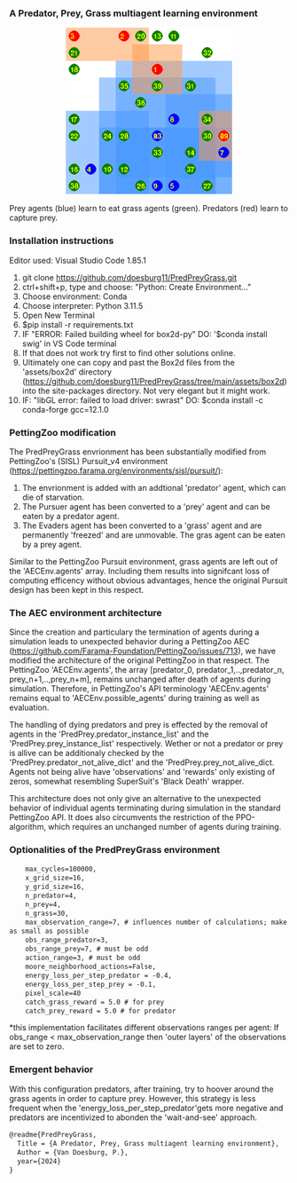 
### A Predator, Prey, Grass multiagent learning environment
<p align="center">
    <img src="https://github.com/doesburg11/PredPreyGrass/blob/main/assets/gif/predpreygrass.gif" width="300" height="300"/>
</p>

 Prey agents (blue) learn to eat grass agents (green). Predators (red) learn to capture prey.

### Installation instructions

Editor used: Visual Studio Code 1.85.1
1. git clone https://github.com/doesburg11/PredPreyGrass.git
2. ctrl+shift+p, type and choose: "Python: Create Environment..."
3. Choose environment: Conda 
4. Choose interpreter: Python 3.11.5
5. Open New Terminal
5. $pip install -r requirements.txt
7. IF "ERROR: Failed building wheel for box2d-py" DO: '$conda install swig' in VS Code terminal
8. If that does not work try first to find other solutions online.
9. Ultimately one can copy and past the Box2d files from the 'assets/box2d' directory (https://github.com/doesburg11/PredPreyGrass/tree/main/assets/box2d) into the site-packages directory. Not very elegant but it might work.
10. IF: "libGL error: failed to load driver: swrast" DO: $conda install -c conda-forge gcc=12.1.0

### PettingZoo modification

 The PredPreyGrass envrionment has been substantially modified from PettingZoo's (SISL) Pursuit_v4 environment (https://pettingzoo.farama.org/environments/sisl/pursuit/):
 1. The envrionment is added with an addtional 'predator' agent, which can die of starvation. 
 2. The Pursuer agent has been converted to a 'prey' agent and can be eaten by a predator agent.
 3. The Evaders agent has been converted to a 'grass' agent and are permanently 'freezed' and are unmovable. The gras agent can be eaten by a prey agent.

 Similar to the PettingZoo Pursuit environment, grass agents are left out of the 'AECEnv.agents' array. Including them results into signifcant loss of computing efficency without obvious advantages, hence the original Pursuit design has been kept in this respect.

 ### The AEC environment architecture
Since the creation and particulary the termination of agents during a simulation leads to unexpected behavior during a PettingZoo AEC (https://github.com/Farama-Foundation/PettingZoo/issues/713), we have modified the architecture of the original PettingZoo in that respect. The PettingZoo 'AECEnv.agents', the array [predator_0, predator_1,..,predator_n, prey_n+1,..,prey_n+m], remains unchanged after death of agents during simulation. Therefore, in PettingZoo's API terminology 'AECEnv.agents' remains equal to 'AECEnv.possible_agents' during training as well as evaluation.

The handling of dying predators and prey is effected by the removal of agents in the 'PredPrey.predator_instance_list' and the 'PredPrey.prey_instance_list' respectively. Wether or not a predator or prey is allive can be additionaly checked by the 'PredPrey.predator_not_alive_dict' and the 'PredPrey.prey_not_alive_dict. Agents not being alive have 'observations' and 'rewards' only existing of zeros, somewhat resembling SuperSuit's 'Black Death' wrapper.

This architecture does not only give an alternative to the unexpected behavior of individual agents terminating during simulation in the standard PettingZoo API. It does also circumvents the restriction of the PPO-algorithm, which requires an unchanged number of agents during training.

 ### Optionalities of the PredPreyGrass environment
        max_cycles=100000, 
        x_grid_size=16, 
        y_grid_size=16, 
        n_predator=4,
        n_prey=4,
        n_grass=30,
        max_observation_range=7, # influences number of calculations; make as small as possible
        obs_range_predator=3,   
        obs_range_prey=7, # must be odd
        action_range=3, # must be odd
        moore_neighborhood_actions=False,
        energy_loss_per_step_predator = -0.4,
        energy_loss_per_step_prey = -0.1,     
        pixel_scale=40
        catch_grass_reward = 5.0 # for prey
        catch_prey_reward = 5.0 # for predator

*this implementation facilitates different observations ranges per agent:
If obs_range < max_observation_range then 'outer layers' of the observations are set to zero.

### Emergent behavior
With this configuration predators, after training, try to hoover around the grass agents in order to capture prey. However, this strategy is less frequent when the 'energy_loss_per_step_predator'gets more negative and predators are incentivized to abonden the 'wait-and-see' approach.

 
```
@readme{PredPreyGrass,
  Title = {A Predator, Prey, Grass multiagent learning environment},
  Author = {Van Doesburg, P.},
  year={2024}
}
```


